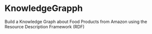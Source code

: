 # KnowledgeGrapph
Build a Knowledge Graph about Food Products from Amazon using the Resource Description Framework (RDF)
